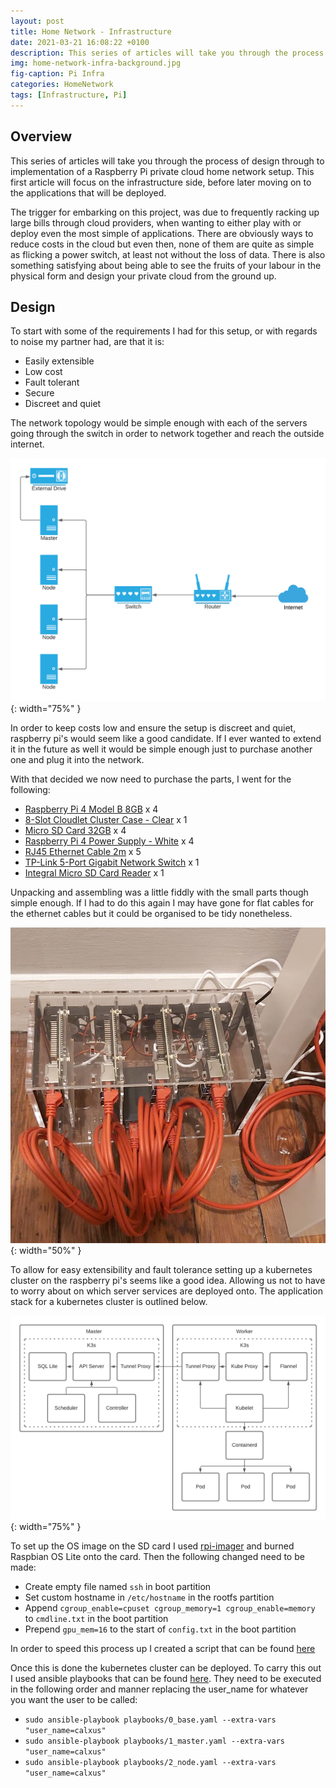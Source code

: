 ```yaml
---
layout: post
title: Home Network - Infrastructure
date: 2021-03-21 16:08:22 +0100
description: This series of articles will take you through the process of design through to implementation of a Raspberry Pi private cloud home network setup. This article will focus on the infrastructure setup, before later moving on to the applications that will be deployed.
img: home-network-infra-background.jpg
fig-caption: Pi Infra
categories: HomeNetwork
tags: [Infrastructure, Pi]
---
```

## Overview
This series of articles will take you through the process of design through to implementation of a Raspberry Pi private cloud home network setup. This first article will focus on the infrastructure side, before later moving on to the applications that will be deployed.

The trigger for embarking on this project, was due to frequently racking up large bills through cloud providers, when wanting to either play with or deploy even the most simple of applications. There are obviously ways to reduce costs in the cloud but even then, none of them are quite as simple as flicking a power switch, at least not without the loss of data. There is also something satisfying about being able to see the fruits of your labour in the physical form and design your private cloud from the ground up.

## Design
To start with some of the requirements I had for this setup, or with regards to noise my partner had, are that it is:
* Easily extensible
* Low cost
* Fault tolerant
* Secure
* Discreet and quiet

The network topology would be simple enough with each of the servers going through the switch in order to network together and reach the outside internet. 

![image](/assets/img/home-network-infra.png){: width="75%" }

In order to keep costs low and ensure the setup is discreet and quiet, raspberry pi's would seem like a good candidate. If I ever wanted to extend it in the future as well it would be simple enough just to purchase another one and plug it into the network.

With that decided we now need to purchase the parts, I went for the following:
* [Raspberry Pi 4 Model B 8GB](https://thepihut.com/collections/raspberry-pi/products/raspberry-pi-4-model-b?variant=31994565689406) x 4
* [8-Slot Cloudlet Cluster Case - Clear](https://thepihut.com/products/8-slot-cloudlet-cluster-case?variant=37531942355139) x 1
* [Micro SD Card 32GB](https://thepihut.com/products/noobs-preinstalled-sd-card?variant=20649315598398) x 4
* [Raspberry Pi 4 Power Supply - White](https://thepihut.com/products/raspberry-pi-psu-uk?variant=20064004505662) x 4
* [RJ45 Ethernet Cable 2m](https://thepihut.com/products/rj45-cat5e-ethernet-lan-cable-2m-red) x 5
* [TP-Link 5-Port Gigabit Network Switch](https://thepihut.com/products/tp-link-5-port-gigabit-network-switch) x 1
* [Integral Micro SD Card Reader](https://thepihut.com/products/integral-micro-sd-card-reader) x 1

Unpacking and assembling was a little fiddly with the small parts though simple enough. If I had to do this again I may have gone for flat cables for the ethernet cables but it could be organised to be tidy nonetheless.

![image](/assets/img/home-network-rack.jpeg){: width="50%" }

To allow for easy extensibility and fault tolerance setting up a kubernetes cluster on the raspberry pi's seems like a good idea. Allowing us not to have to worry about on which server services are deployed onto. The application stack for a kubernetes cluster is outlined below.

![image](/assets/img/kubernetes-application-stack.png){: width="75%" }

To set up the OS image on the SD card I used [rpi-imager](https://www.raspberrypi.org/software/) and burned Raspbian OS Lite onto the card. Then the following changed need to be made:
* Create empty file named `ssh` in boot partition
* Set custom hostname in `/etc/hostname` in the rootfs partition
* Append `cgroup_enable=cpuset cgroup_memory=1 cgroup_enable=memory` to `cmdline.txt` in the boot partition
* Prepend `gpu_mem=16` to the start of `config.txt` in the boot partition

In order to speed this process up I created a script that can be found [here](https://gist.github.com/calxus/699a8e55616403590ad4c052f6f8d041)

Once this is done the kubernetes cluster can be deployed. To carry this out I used ansible playbooks that can be found [here](https://github.com/calxus/ansible-home-network). They need to be executed in the following order and manner replacing the user_name for whatever you want the user to be called:
* `sudo ansible-playbook playbooks/0_base.yaml --extra-vars "user_name=calxus"`
* `sudo ansible-playbook playbooks/1_master.yaml --extra-vars "user_name=calxus"`
* `sudo ansible-playbook playbooks/2_node.yaml --extra-vars "user_name=calxus"`